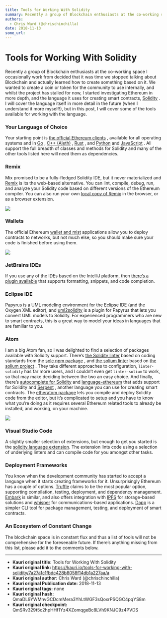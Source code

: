 ```yaml
---
title: Tools for Working With Solidity
summary: Recently a group of Blockchain enthusiasts at the co-working space I occasionally work from decided that it was time we stopped talking about Blockchain and actually learned how to create something based on it. We wanted to create a coin or token for the community to use internally, and whilst the project has stalled for now, I started investigating Ethereum in more depth, and the language it uses for creating smart contracts, Solidity . I will cover the language itself in more detail in the fut
authors:
  - Chris Ward (@chrischinchilla)
date: 2018-11-13
some_url: 
---
```


# Tools for Working With Solidity



Recently a group of Blockchain enthusiasts at the co-working space I occasionally work from decided that it was time we stopped talking about Blockchain and actually learned how to create something based on it.
We wanted to create a coin or token for the community to use internally, and whilst the project has stalled for now, I started investigating Ethereum in more depth, and the language it uses for creating smart contracts, [Solidity](http://solidity.readthedocs.io/en/develop/index.html) . I will cover the language itself in more detail in the future (when I understand it more myself!), but in this post, I will cover some of the tools available for working with the language.

### Your Language of Choice
Your starting point is [the official Ethereum clients](https://www.ethereum.org/cli) , available for all operating systems and in [Go](https://github.com/ethereum/go-ethereum) , [C++ (Aleth)](https://github.com/ethereum/aleth) , [Rust](https://github.com/paritytech/parity) , and [Python](https://github.com/ethereum/pyethereum) and [JavaScript](https://github.com/ethereum/web3.js/) . All support the full breadth of classes and methods for Solidity and many of the other tools listed here will need them as dependencies.

### Remix
Mix promised to be a fully-fledged Solidity IDE, but it never materialized and [Remix](https://remix.ethereum.org/) is its the web-based alternative. You can lint, compile, debug, run, and analyze your Solidity code based on different versions of the Ethereum compiler. You can also run your own [local copy of Remix](https://github.com/ethereum/browser-solidity) in the browser, or as a browser extension.

![](https://cdn-images-1.medium.com/max/1600/0*YHxKtAdf92nd3PT2.jpg)


### Wallets
The official Ethereum [wallet and mist](https://github.com/ethereum/mist) applications allow you to deploy contracts to networks, but not much else, so you should make sure your code is finished before using them.

![](https://cdn-images-1.medium.com/max/1600/0*WPy00wrYBo3QAX5L.jpg)


### JetBrains IDEs
If you use any of the IDEs based on the IntelliJ platform, then [there’s a plugin available](https://plugins.jetbrains.com/plugin/9475-intellij-solidity) that supports formatting, snippets, and code completion.

### Eclipse IDE
Papyrus is a UML modeling environment for the Eclipse IDE (and the Oxygen XML editor), and [uml2solidity](https://github.com/UrsZeidler/uml2solidity) is a plugin for Papyrus that lets you convert UML models to Solidity. For experienced programmers who are new to smart contracts, this is a great way to model your ideas in languages that are familiar to you.

### Atom
I am a big Atom fan, so I was delighted to find a selection of packages available with Solidity support.
There’s [the Solidity linter](https://atom.io/packages/linter-solidity) based on coding standards from the [solc npm package](https://www.npmjs.com/package/solc) , and [the solium linter](https://atom.io/packages/linter-solium) based on [the solium project](https://github.com/duaraghav8/Solium) . They take different approaches to configuration, `linter-solidity` has far more users, and I couldn’t even get `linter-solium` to work, so that may make deciding between the two an easy choice. And finally, there’s [autocomplete for Solidity](https://atom.io/packages/autocomplete-solidity) and [language-ethereum](https://atom.io/packages/language-ethereum) that adds support for Solidity and [Serpent](https://github.com/ethereum/wiki/wiki/Serpent) , another language you can use for creating smart contracts.
The [etheratom package](https://atom.io/packages/etheratom) lets you compile and deploy Solidity code from the editor, but it’s complicated to setup and you have to know what you’re doing as it requires several Ethereum related tools to already be installed, and working, on your machine.

![](https://cdn-images-1.medium.com/max/1600/0*9T7rAE7LdBxqgOnB.jpg)

### Visual Studio Code
A slightly smaller selection of extensions, but enough to get you started is the [solidity language extension](https://marketplace.visualstudio.com/items?itemName=JuanBlanco.solidity). The extension lints code using a selection of underlying linters and can compile code for you amongst other tasks.

### Deployment Frameworks
You know when the development community has started to accept a language when it starts creating frameworks for it. Unsurprisingly Ethereum has a couple of options.
 [Truffle](http://truffleframework.com/) claims to be the most popular option, supporting compilation, testing, deployment, and dependency management.
 [Embark](https://github.com/iurimatias/embark-framework) is similar, and also offers integration with [IPFS](http://ipfs.io/) for storage-based solutions and [whisper](https://github.com/ethereum/wiki/wiki/Whisper) for communications-based applications.
 [Dapp](https://github.com/dapphub/) is a simpler CLI tool for package management, testing, and deployment of smart contracts.

### An Ecosystem of Constant Change
The blockchain space is in constant flux and thus a list of tools will not be comprehensive for the foreseeable future. If there’s anything missing from this list, please add it to the comments below.


---

- **Kauri original title:** Tools for Working With Solidity
- **Kauri original link:** https://kauri.io/tools-for-working-with-solidity/7a27a1c1fbdc428b8058f14db1a227aa/a
- **Kauri original author:** Chris Ward (@chrischinchilla)
- **Kauri original Publication date:** 2018-11-13
- **Kauri original tags:** none
- **Kauri original hash:** QmaDL9YWMhvGCDcmMera3YhLtWGF3sQoxrPSQGC4pqYS8m
- **Kauri original checkpoint:** QmSRv329t5c2hpHHf1Yz4XZomqgeBc8LVh9KNJC9z4PVDS



